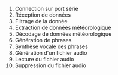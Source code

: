 1. Connection sur port série
2. Réception de données
3. Filtrage de la donnée
4. Extraction de données météorologique
5. Décodage de données météorologique
6. Génération de phrases
7. Synthèse vocale des phrases
8. Génération d'un fichier audio
9. Lecture du fichier audio
10. Suppression du fichier audio
